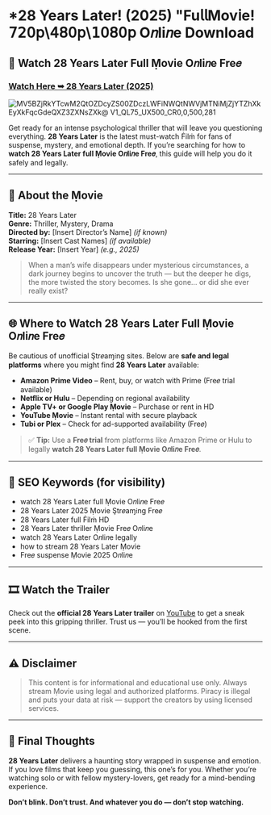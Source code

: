 # *28 Years Later! (2025) "Fu𝗅𝗅Mov𝗂e! 𝟩𝟤𝟢𝗉\𝟦𝟪𝟢𝗉\𝟣𝟢𝟪𝟢𝗉 O𝑛li𝑛e Download

## 🎥 Watch 28 Years Later Full Ṃovie O𝑛li𝑛e Fre𝑒

### [Watch Here ➥ 28 Years Later (2025)](https://t.co/ZX1QgVjrlP)

![MV5BZjRkYTcwM2QtOZDcyZS00ZDczLWFiNWQtNWVjMTNiMjZjYTZhXkEyXkFqcGdeQXZ3ZXNsZXk@ _V1_QL75_UX500_CR0,0,500,281_](https://media.themoviedb.org/t/p/w533_and_h300_bestv2/bPry9bdXbbEH1Q5TFKNK8AGc4DE.jpg)

Get ready for an intense psychological thriller that will leave you questioning everything. **28 Years Later** is the latest must-watch Ḟilṁ for fans of suspense, mystery, and emotional depth. If you’re searching for how to **watch 28 Years Later full Ṃovie O𝑛li𝑛e Fre𝑒**, this guide will help you do it safely and legally.

---

## 🧠 About the Ṃovie

**Title:** 28 Years Later  
**Genre:** Thriller, Mystery, Drama  
**Directed by:** [Insert Director’s Name] *(if known)*  
**Starring:** [Insert Cast Names] *(if available)*  
**Release Year:** [Insert Year] *(e.g., 2025)*

> When a man’s wife disappears under mysterious circumstances, a dark journey begins to uncover the truth — but the deeper he digs, the more twisted the story becomes. Is she gone… or did she ever really exist?

---

## 🌐 Where to Watch 28 Years Later Full Ṃovie O𝑛li𝑛e Fre𝑒

Be cautious of unofficial Ştr𝑒aɱ𝔦ng sites. Below are **safe and legal platforms** where you might find **28 Years Later** available:

- **Amazon Prime Video** – Rent, buy, or watch with Prime (Fre𝑒 trial available)
- **Netflix or Hulu** – Depending on regional availability
- **Apple TV+ or Google Play Ṃovie** – Purchase or rent in HD
- **YouTube Ṃovie** – Instant rental with secure playback
- **Tubi or Plex** – Check for ad-supported availability (Fre𝑒)

> ✅ **Tip:** Use a **Fre𝑒 trial** from platforms like Amazon Prime or Hulu to legally **watch 28 Years Later full Ṃovie O𝑛li𝑛e Fre𝑒**.

---

## 🔎 SEO Keywords (for visibility)

- watch 28 Years Later full Ṃovie O𝑛li𝑛e Fre𝑒  
- 28 Years Later 2025 Ṃovie Ştr𝑒aɱ𝔦ng Fre𝑒  
- 28 Years Later full Ḟilṁ HD  
- 28 Years Later thriller Ṃovie Fre𝑒 O𝑛li𝑛e  
- watch 28 Years Later O𝑛li𝑛e legally  
- how to stream 28 Years Later Ṃovie  
- Fre𝑒 suspense Ṃovie 2025 O𝑛li𝑛e  

---

## 🎞️ Watch the Trailer

Check out the **official 28 Years Later trailer** on [YouTube](https://www.youtube.com) to get a sneak peek into this gripping thriller. Trust us — you’ll be hooked from the first scene.

---

## ⚠️ Disclaimer

> This content is for informational and educational use only. Always stream Ṃovie using legal and authorized platforms. Piracy is illegal and puts your data at risk — support the creators by using licensed services.

---

## 💭 Final Thoughts

**28 Years Later** delivers a haunting story wrapped in suspense and emotion. If you love films that keep you guessing, this one’s for you. Whether you’re watching solo or with fellow mystery-lovers, get ready for a mind-bending experience.

**Don’t blink. Don’t trust. And whatever you do — don’t stop watching.**
